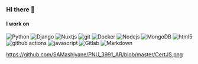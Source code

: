 ### Hi there 👋
#### I work on
<p>
  
  <img alt="Python" src="https://img.shields.io/badge/-python-306998?logo=python&logoColor=white" />
  <img alt="Django" src="https://img.shields.io/badge/-django-092e20?logo=django&logoColor=white" />
  <img alt="Nuxtjs" src="https://img.shields.io/badge/-nuxt-41b883?logo=nuxt.js&logoColor=white" />
  <img alt="git" src="https://img.shields.io/badge/-Git-F05032?logo=git&logoColor=white" />
  <img alt="Docker" src="https://img.shields.io/badge/-Docker-46a2f1?logo=docker&logoColor=white" />
  <img alt="Nodejs" src="https://img.shields.io/badge/-Nodejs-43853d?logo=Node.js&logoColor=white" />
  <img alt="MongoDB" src="https://img.shields.io/badge/-MongoDB-13aa52?logo=mongodb&logoColor=white" />
  <img alt="html5" src="https://img.shields.io/badge/-HTML5-E34F26?logo=html5&logoColor=white" />
  <img alt="github actions" src="https://img.shields.io/badge/-Github_Actions-2088FF?logo=github-actions&logoColor=white" />
  <img alt="javascript" src="https://img.shields.io/badge/-JavaScript-F0DB4F?logo=javascript&logoColor=white" />
  <img alt="Gitlab" src="https://img.shields.io/badge/-Gitlab-000?logo=gitlab&logoColor=61DBFB" />
  <img alt="Markdown" src="https://img.shields.io/badge/Markdown-000?logo=markdown&logoColor=white">
</p>



<!--
**SAMashiyane/SAMashiyane** is a ✨ _special_ ✨ repository because its `README.md` (this file) appears on your GitHub profile.

Here are some ideas to get you started:

- 🔭 I’m currently working on Django
- 🌱 I’m currently learning React
- 👯 I’m looking to collaborate on methodology software development 
- 💬 Ask me about python 
- 📫 How to reach me: Salio.blue@gmail.com
- 😄 Pronouns: Salio
- ⚡ Fun fact: There are many facts
-->
https://github.com/SAMashiyane/PNU_3991_AR/blob/master/CertJS.png
